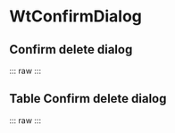 <script setup>
import ExampleTableDeleteDialog from './examples/example-table-delete-dialog.vue';
import ExampleDeleteDialog from './examples/example-delete-dialog.vue';
</script>

# WtConfirmDialog

## Confirm delete dialog
::: raw
<ExampleDeleteDialog />
:::

## Table Confirm delete dialog
::: raw
<ExampleTableDeleteDialog />
:::

